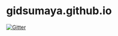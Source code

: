 # gidsumaya.github.io

[![Gitter](https://badges.gitter.im/gidsumaya-github-io/community.svg)](https://gitter.im/gidsumaya-github-io/community?utm_source=badge&utm_medium=badge&utm_campaign=pr-badge&utm_content=badge)